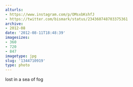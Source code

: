 ```yaml
---
alturls:
- https://www.instagram.com/p/OMsxbKshfJ
- https://twitter.com/bismark/status/234360748703375361
archive:
- 2012-08
date: '2012-08-11T18:48:39'
imagesizes:
- 360
- 720
- 847
imagetype: jpg
slug: '1344710919'
type: photo
---
```


lost in a sea of fog


